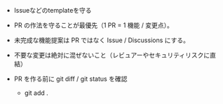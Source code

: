 

* Issueなどのtemplateを守る

* PR の作法を守ることが最優先（1 PR = 1 機能 / 変更点）。

* 未完成な機能提案は PR ではなく Issue / Discussions にする。

* 不要な変更は絶対に混ぜないこと（レビュアーやセキュリティリスクに直結）

* PR を作る前に git diff / git status を確認
    * git add .